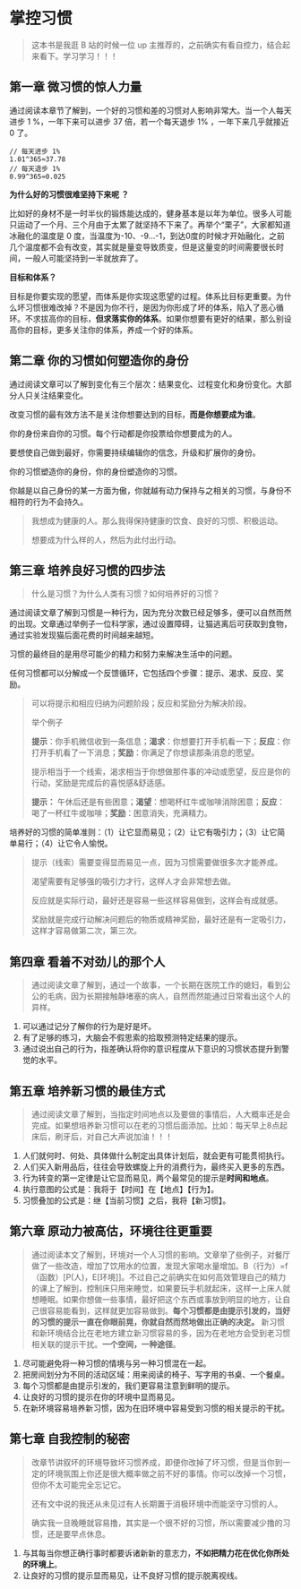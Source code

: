 # 掌控习惯

> 这本书是我逛 B 站的时候一位 up 主推荐的，之前确实有看自控力，结合起来看下。学习学习！！！

## 第一章 微习惯的惊人力量

通过阅读本章节了解到，一个好的习惯和差的习惯对人影响非常大。当一个人每天进步 1 %，一年下来可以进步 37 倍，若一个每天退步 1% ，一年下来几乎就接近 0 了。

```
// 每天进步 1%
1.01^365≈37.78
// 每天退步 1%
0.99^365≈0.025
```

**为什么好的习惯很难坚持下来呢 ？**

比如好的身材不是一时半伙的锻炼能达成的，健身基本是以年为单位。很多人可能只运动了一个月、三个月由于太累了就坚持不下来了。再举个“栗子”，大家都知道冰融化的温度是 0 度，当温度为-10、-9...-1，到达0度的时候才开始融化，之前几个温度都不会有改变，其实就是量变导致质变，但是这量变的时间需要很长时间，一般人可能坚持到一半就放弃了。

**目标和体系？**

目标是你要实现的愿望，而体系是你实现这愿望的过程。体系比目标更重要。为什么坏习惯很难改掉？不是因为你不行，是因为你形成了坏的体系，陷入了恶心循环。不求拔高你的目标，**但求落实你的体系**。如果你想要有更好的结果，那么别设高你的目标，更多关注你的体系，养成一个好的体系。

## 第二章 你的习惯如何塑造你的身份

通过阅读文章可以了解到变化有三个层次：结果变化、过程变化和身份变化。大部分人只关注结果变化。

改变习惯的最有效方法不是关注你想要达到的目标，**而是你想要成为谁**。

你的身份来自你的习惯。每个行动都是你投票给你想要成为的人。

要想使自己做到最好，你需要持续编辑你的信念，升级和扩展你的身份。

你的习惯塑造你的身份，你的身份塑造你的习惯。

你越是以自己身份的某一方面为傲，你就越有动力保持与之相关的习惯，与身份不相符的行为不会持久。

> 我想成为健康的人。那么我得保持健康的饮食、良好的习惯、积极运动。
>
> 想要成为什么样的人，然后为此付出行动。

## 第三章 培养良好习惯的四步法

> 什么是习惯？为什么人类有习惯？如何培养好的习惯？

通过阅读文章了解到习惯是一种行为，因为充分次数已经足够多，便可以自然而然的出现。文章通过举例子一位科学家，通过设置障碍，让猫逃离后可获取到食物，通过实验发现猫后面花费的时间越来越短。

习惯的最终目的是用尽可能少的精力和努力来解决生活中的问题。

任何习惯都可以分解成一个反馈循环，它包括四个步骤：提示、渴求、反应、奖励。

> 可以将提示和相应归纳为问题阶段；反应和奖励分为解决阶段。
>
> 举个例子
>
> **提示**：你手机微信收到一条信息；**渴求**：你想要打开手机看一下；**反应**：你打开手机看了一下消息；**奖励**：你满足了你想读那条消息的愿望。
>
> 提示相当于一个线索，渴求相当于你想做那件事的冲动或愿望，反应是你的行动，奖励是完成后的喜悦感&舒适感。
>
> **提示：** 午休后还是有些困意；**渴望**：想喝杯红牛或咖啡消除困意；**反应**：喝了一杯红牛或咖啡；**奖励**：困意消失，充满精力。 

培养好的习惯的简单准则：（1）让它显而易见；（2）让它有吸引力；（3）让它简单易行；（4）让它令人愉悦。

> 提示（线索）需要变得显而易见一点，因为习惯需要做很多次才能养成。
>
> 渴望需要有足够强的吸引力才行，这样人才会非常想去做。
>
> 反应就是实际行动，最好还是容易一些这样容易做到，这样会有成就感。
>
> 奖励就是完成行动解决问题后的物质或精神奖励，最好还是有一定吸引力，这样才容易做第二次，第三次。

## 第四章 看着不对劲儿的那个人

> 通过阅读文章了解到，通过一个故事，一个长期在医院工作的媳妇，看到公公的毛病，因为长期接触静堵塞的病人，自然而然能通过日常看出这个人的异样。

1. 可以通过记分了解你的行为是好是坏。
2. 有了足够的练习，大脑会不假思索的拾取预测特定结果的提示。
3. 通过说出自己的行为，指差确认将你的意识程度从下意识的习惯状态提升到警觉的水平。

## 第五章 培养新习惯的最佳方式

> 通过阅读文章了解到，当指定时间地点以及要做的事情后，人大概率还是会完成。如果想培养新习惯可以在老的习惯后面添加。比如：每天早上8点起床后，刷牙后，对自己大声说加油！！！

1. 人们就何时、何处、具体做什么制定出具体计划后，就会更有可能贯彻执行。
2. 人们买入新用品后，往往会导致螺旋上升的消费行为，最终买入更多的东西。
3. 行为转变的第一定律是让它显而易见，两个最常见的提示是**时间和地点**。
4. 执行意图的公式是：我将于【时间】在【地点】【行为】。
5. 习惯叠加的公式是：继【当前习惯】之后，我将【新习惯】。

## 第六章 原动力被高估，环境往往更重要

> 通过阅读本文了解到，环境对一个人习惯的影响。文章举了些例子，对餐厅做了一些改造，增加了饮用水的位置，发现大家喝水量增加。B（行为）=f（函数）[P(人)，E[环境]]。不过自己之前确实在如何高效管理自己的精力的课上了解到，控制床只用来睡觉，如果要玩手机就起床，这样一上床人就想睡眠。如果你想做一些事情，最好把这个东西或事放到明显的地方，让自己很容易能看到，这样就更加容易做到。**每个习惯都是由提示引发的，当好的习惯的提示一直在你眼前晃，你就自然而然地做出正确的决定。** 新习惯和新环境结合比在老地方建立新习惯容易的多，因为在老地方会受到老习惯相关联的提示干扰。**一个空间，一种途径**。

1. 尽可能避免将一种习惯的情境与另一种习惯混在一起。
2. 把房间划分为不同的活动区域：用来阅读的椅子、写字用的书桌、一个餐桌。
3. 每个习惯都是由提示引发的，我们更容易注意到鲜明的提示。
4. 让良好的习惯的提示在你的环境中显而易见。
5. 在新环境容易培养新习惯，因为在旧环境中容易受到习惯的相关提示的干扰。

## 第七章 自我控制的秘密

> 改章节讲叙坏的环境导致坏习惯养成，即便你改掉了坏习惯，但是当你到一定的环境氛围上你还是很大概率做之前不好的事情。你可以改掉一个习惯，但你不太可能完全忘记它。
>
> 还有文中说的我还从未见过有人长期置于消极环境中而能坚守习惯的人。
>
> 确实我一旦晚睡就容易撸，其实是一个很不好的习惯，所以需要减少撸的习惯，还是要早点休息。

1. 与其每当你想正确行事时都要诉诸新新的意志力，**不如把精力花在优化你所处的环境上**。
2. 让良好的习惯的提示显而易见，让不良好习惯的提示脱离视线。

